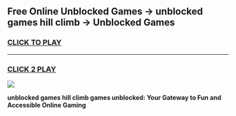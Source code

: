 
## Free Online Unblocked Games → unblocked games hill climb → Unblocked Games
<h3>
<a href="https://premium.freeplayer.one?title=unblocked_games_hill_climb&ref=21F">CLICK TO PLAY</a></h3>
<hr>

<h3>
<a href="https://premium.freeplayer.one?title=unblocked_games_hill_climb&ref=21F">CLICK 2 PLAY</a>
  
</h3>

<a href="https://premium.freeplayer.one?title=unblocked_games_hill_climb&ref=21F/"><img src="https://clearcache.store/games.png"></a>


**unblocked games hill climb games unblocked: Your Gateway to Fun and Accessible Online Gaming**
